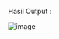 Hasil Output :

![image](https://github.com/user-attachments/assets/bd78369d-d799-4a0a-a649-ec2c43c4f878)
